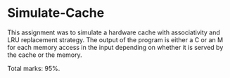 # Simulate-Cache

This assignment was to simulate a hardware cache with associativity and LRU replacement strategy. The output of the program is either a C or an M for each memory access in the input depending on whether it is served by the cache or the memory.

Total marks: 95%.